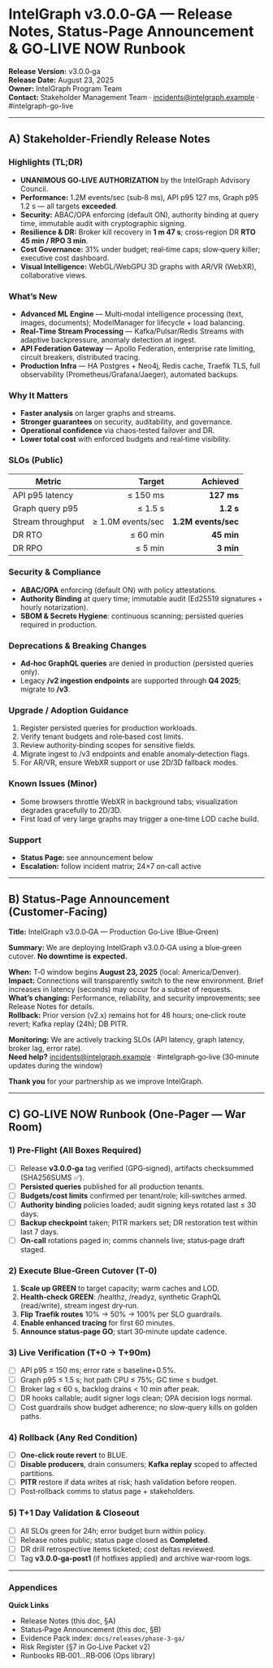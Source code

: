 # IntelGraph v3.0.0‑GA — Release Notes, Status‑Page Announcement & GO‑LIVE NOW Runbook

**Release Version:** v3.0.0‑ga  
**Release Date:** August 23, 2025  
**Owner:** IntelGraph Program Team  
**Contact:** Stakeholder Management Team · incidents@intelgraph.example · #intelgraph-go-live

---

## A) Stakeholder‑Friendly Release Notes

### Highlights (TL;DR)

- **UNANIMOUS GO‑LIVE AUTHORIZATION** by the IntelGraph Advisory Council.
- **Performance:** 1.2M events/sec (sub‑8 ms), API p95 127 ms, Graph p95 1.2 s — all targets **exceeded**.
- **Security:** ABAC/OPA enforcing (default ON), authority binding at query time, immutable audit with cryptographic signing.
- **Resilience & DR:** Broker kill recovery in **1 m 47 s**; cross‑region DR **RTO 45 min / RPO 3 min**.
- **Cost Governance:** 31% under budget; real‑time caps; slow‑query killer; executive cost dashboard.
- **Visual Intelligence:** WebGL/WebGPU 3D graphs with AR/VR (WebXR), collaborative views.

### What’s New

- **Advanced ML Engine** — Multi‑modal intelligence processing (text, images, documents); ModelManager for lifecycle + load balancing.
- **Real‑Time Stream Processing** — Kafka/Pulsar/Redis Streams with adaptive backpressure, anomaly detection at ingest.
- **API Federation Gateway** — Apollo Federation, enterprise rate limiting, circuit breakers, distributed tracing.
- **Production Infra** — HA Postgres + Neo4j, Redis cache, Traefik TLS, full observability (Prometheus/Grafana/Jaeger), automated backups.

### Why It Matters

- **Faster analysis** on larger graphs and streams.
- **Stronger guarantees** on security, auditability, and governance.
- **Operational confidence** via chaos‑tested failover and DR.
- **Lower total cost** with enforced budgets and real‑time visibility.

### SLOs (Public)

| Metric            |            Target |            Achieved |
| ----------------- | ----------------: | ------------------: |
| API p95 latency   |          ≤ 150 ms |          **127 ms** |
| Graph query p95   |           ≤ 1.5 s |           **1.2 s** |
| Stream throughput | ≥ 1.0M events/sec | **1.2M events/sec** |
| DR RTO            |          ≤ 60 min |          **45 min** |
| DR RPO            |           ≤ 5 min |           **3 min** |

### Security & Compliance

- **ABAC/OPA** enforcing (default ON) with policy attestations.
- **Authority Binding** at query time; immutable audit (Ed25519 signatures + hourly notarization).
- **SBOM & Secrets Hygiene**: continuous scanning; persisted queries required in production.

### Deprecations & Breaking Changes

- **Ad‑hoc GraphQL queries** are denied in production (persisted queries only).
- Legacy **/v2 ingestion endpoints** are supported through **Q4 2025**; migrate to **/v3**.

### Upgrade / Adoption Guidance

1. Register persisted queries for production workloads.
2. Verify tenant budgets and role‑based cost limits.
3. Review authority‑binding scopes for sensitive fields.
4. Migrate ingest to /v3 endpoints and enable anomaly‑detection flags.
5. For AR/VR, ensure WebXR support or use 2D/3D fallback modes.

### Known Issues (Minor)

- Some browsers throttle WebXR in background tabs; visualization degrades gracefully to 2D/3D.
- First load of very large graphs may trigger a one‑time LOD cache build.

### Support

- **Status Page:** see announcement below
- **Escalation:** follow incident matrix; 24×7 on‑call active

---

## B) Status‑Page Announcement (Customer‑Facing)

**Title:** IntelGraph v3.0.0‑GA — Production Go‑Live (Blue‑Green)

**Summary:** We are deploying IntelGraph v3.0.0‑GA using a blue‑green cutover. **No downtime is expected.**

**When:** T‑0 window begins **August 23, 2025** (local: America/Denver).  
**Impact:** Connections will transparently switch to the new environment. Brief increases in latency (seconds) may occur for a subset of requests.  
**What’s changing:** Performance, reliability, and security improvements; see Release Notes for details.  
**Rollback:** Prior version (v2.x) remains hot for 48 hours; one‑click route revert; Kafka replay (24h); DB PITR.

**Monitoring:** We are actively tracking SLOs (API latency, graph latency, broker lag, error rate).  
**Need help?** incidents@intelgraph.example · #intelgraph‑go‑live (30‑minute updates during the window)

**Thank you** for your partnership as we improve IntelGraph.

---

## C) GO‑LIVE NOW Runbook (One‑Pager — War Room)

### 1) Pre‑Flight (All Boxes Required)

- [ ] Release **v3.0.0‑ga** tag verified (GPG‑signed), artifacts checksummed (SHA256SUMS ✅).
- [ ] **Persisted queries** published for all production tenants.
- [ ] **Budgets/cost limits** confirmed per tenant/role; kill‑switches armed.
- [ ] **Authority binding** policies loaded; audit signing keys rotated last ≤ 30 days.
- [ ] **Backup checkpoint** taken; PITR markers set; DR restoration test within last 7 days.
- [ ] **On‑call** rotations paged in; comms channels live; status‑page draft staged.

### 2) Execute Blue‑Green Cutover (T‑0)

1. **Scale up GREEN** to target capacity; warm caches and LOD.
2. **Health‑check GREEN**: /healthz, /readyz, synthetic GraphQL (read/write), stream ingest dry‑run.
3. **Flip Traefik routes** 10% → 50% → 100% per SLO guardrails.
4. **Enable enhanced tracing** for first 60 minutes.
5. **Announce status‑page GO**; start 30‑minute update cadence.

### 3) Live Verification (T+0 → T+90m)

- [ ] API p95 ≤ 150 ms; error rate ≤ baseline+0.5%.
- [ ] Graph p95 ≤ 1.5 s; hot path CPU ≤ 75%; GC time ≤ budget.
- [ ] Broker lag ≤ 60 s, backlog drains < 10 min after peak.
- [ ] DR hooks callable; audit signer logs clean; OPA decision logs normal.
- [ ] Cost guardrails show budget adherence; no slow‑query kills on golden paths.

### 4) Rollback (Any Red Condition)

- [ ] **One‑click route revert** to BLUE.
- [ ] **Disable producers**, drain consumers; **Kafka replay** scoped to affected partitions.
- [ ] **PITR** restore if data writes at risk; hash validation before reopen.
- [ ] Post‑rollback comms to status page + stakeholders.

### 5) T+1 Day Validation & Closeout

- [ ] All SLOs green for 24h; error budget burn within policy.
- [ ] Release notes public; status page closed as **Completed**.
- [ ] DR drill retrospective items ticketed; cost deltas reviewed.
- [ ] Tag **v3.0.0‑ga‑post1** (if hotfixes applied) and archive war‑room logs.

---

### Appendices

**Quick Links**

- Release Notes (this doc, §A)
- Status‑Page Announcement (this doc, §B)
- Evidence Pack index: `docs/releases/phase-3-ga/`
- Risk Register (§7 in Go‑Live Packet v2)
- Runbooks RB‑001…RB‑006 (Ops library)
